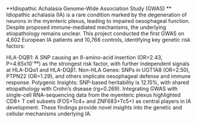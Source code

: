 **Idiopathic Achalasia Genome-Wide Association Study (GWAS)
**
Idiopathic achalasia (IA) is a rare condition marked by the degeneration of neurons in the myenteric plexus, leading to impaired oesophageal function. Despite proposed immune-mediated mechanisms, the underlying etiopathology remains unclear. This project conducted the first GWAS on 4,602 European IA patients and 10,766 controls, identifying key genetic risk factors:

HLA-DQB1: A SNP causing an 8-amino-acid insertion (OR=2.43, P=4.65x10⁻⁶⁸) as the strongest risk factor, with further independent signals at HLA-DQα1 and HLA-DQβ1.
Non-HLA Genes: SNPs in UGT1A8 (OR=2.50), PTPN22 (OR=1.29), and others implicate oesophageal defense and immune response.
Polygenic Insights: SNP-based heritability is 12.15%, with shared etiopathology with Crohn’s disease (rg=0.269).
Integrating GWAS with single-cell RNA-sequencing data from the myenteric plexus highlighted CD8+ T cell subsets (FOS+Tc4+ and ZNF683+Tc5+) as central players in IA development. These findings provide novel insights into the genetic and cellular mechanisms underlying IA.
